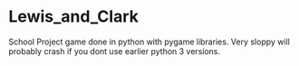# Lewis_and_Clark
School Project game done in python with pygame libraries.
Very sloppy will probably crash if you dont use earlier python 3 versions.
